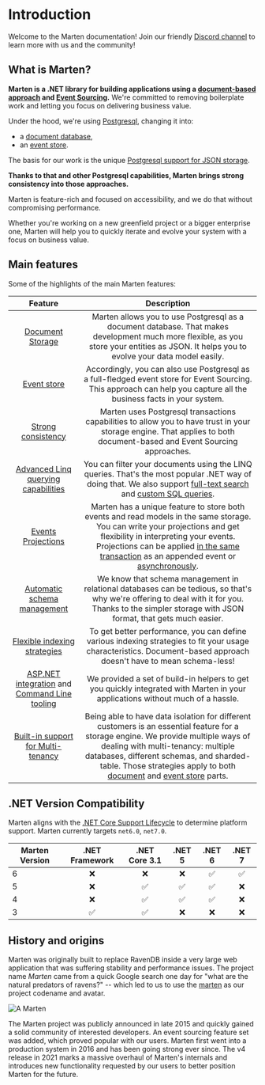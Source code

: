 # Introduction

Welcome to the Marten documentation! Join our friendly [Discord channel](https://discord.gg/WMxrvegf8H) to learn more with us and the community!

## What is Marten?

**Marten is a .NET library for building applications using a [document-based approach](https://en.wikipedia.org/wiki/Document-oriented_database) and [Event Sourcing](https://martinfowler.com/eaaDev/EventSourcing.html).** We're committed to removing boilerplate work and letting you focus on delivering business value.

Under the hood, we're using [Postgresql](https://www.postgresql.org/), changing it into:

- a [document database](/documents/),
- an [event store](/events/).

The basis for our work is the unique [Postgresql support for JSON storage](https://www.postgresql.org/docs/current/datatype-json.html).

**Thanks to that and other Postgresql capabilities, Marten brings strong consistency into those approaches.**

Marten is feature-rich and focused on accessibility, and we do that without compromising performance.

Whether you're working on a new greenfield project or a bigger enterprise one, Marten will help you to quickly iterate and evolve your system with a focus on business value.

## Main features

Some of the highlights of the main Marten features:

|                                             Feature                                              |                                                                                                                                                                   Description                                                                                                                                                                   |
| :----------------------------------------------------------------------------------------------: | :---------------------------------------------------------------------------------------------------------------------------------------------------------------------------------------------------------------------------------------------------------------------------------------------------------------------------------------------: |
|                                 [Document Storage](/documents/)                                  |                                                                             Marten allows you to use Postgresql as a document database. That makes development much more flexible, as you store your entities as JSON. It helps you to evolve your data model easily.                                                                              |
|                                     [Event store](/events/)                                      |                                                                                      Accordingly, you can also use Postgresql as a full-fledged event store for Event Sourcing. This approach can help you capture all the business facts in your system.                                                                                       |
|               [Strong consistency](/documents/sessions.md#unit-of-work-mechanics)                |                                                                                     Marten uses Postgresql transactions capabilities to allow you to have trust in your storage engine. That applies to both document-based and Event Sourcing approaches.                                                                                      |
|                   [Advanced Linq querying capabilities](/documents/querying/)                    |                                                             You can filter your documents using the LINQ queries. That's the most popular .NET way of doing that. We also support [full-text search](/documents/full-text.md) and [custom SQL queries](/documents/querying/sql.md).                                                             |
|                            [Events Projections](/events/projections/)                            |     Marten has a unique feature to store both events and read models in the same storage. You can write your projections and get flexibility in interpreting your events. Projections can be applied [in the same transaction](/events/projections/inline.md) as an appended event or [asynchronously](/events/projections/async-daemon.md).     |
|                       [Automatic schema management](/schema/migrations.md)                       |                                                                        We know that schema management in relational databases can be tedious, so that's why we're offering to deal with it for you. Thanks to the simpler storage with JSON format, that gets much easier.                                                                         |
|                       [Flexible indexing strategies](/documents/indexing/)                       |                                                                                      To get better performance, you can define various indexing strategies to fit your usage characteristics. Document-based approach doesn't have to mean schema-less!                                                                                       |
| [ASP.NET integration](/configuration/cli.html) and [Command Line tooling](/configuration/cli.md) |                                                                                                           We provided a set of build-in helpers to get you quickly integrated with Marten in your applications without much of a hassle.                                                                                                            |
|              [Built-in support for Multi-tenancy](/configuration/multitenancy.html)              | Being able to have data isolation for different customers is an essential feature for a storage engine. We provide multiple ways of dealing with multi-tenancy: multiple databases, different schemas, and sharded-table. Those strategies apply to both [document](/documents/multi-tenancy.html) and [event store](/events/multitenancy.html) parts. |

## .NET Version Compatibility

Marten aligns with the [.NET Core Support Lifecycle](https://dotnet.microsoft.com/platform/support/policy/dotnet-core) to determine platform support. Marten currently targets `net6.0`, `net7.0`.

| Marten Version |   .NET Framework   |   .NET Core 3.1    |       .NET 5       |       .NET 6       |       .NET 7       |
| -------------- | :----------------: | :----------------: | :----------------: | :----------------: | :----------------: |
| 6              |        :x:         |        :x:         |        :x:         | :white_check_mark: | :white_check_mark: |
| 5              |        :x:         | :white_check_mark: | :white_check_mark: | :white_check_mark: |        :x:         |
| 4              |        :x:         | :white_check_mark: | :white_check_mark: | :white_check_mark: |        :x:         |
| 3              | :white_check_mark: | :white_check_mark: |        :x:         |        :x:         |        :x:         |

## History and origins

Marten was originally built to replace RavenDB inside a very large web application that was suffering stability and performance issues. The project name _Marten_ came from a quick Google search one day for "what are the natural predators of ravens?" -- which led to us to use the [marten](https://en.wikipedia.org/wiki/Marten) as our project codename and avatar.

![A Marten](/images/marten.jpeg)

The Marten project was publicly announced in late 2015 and quickly gained a solid community of interested developers. An event sourcing feature set was added, which proved popular with our users. Marten first went into a production system in 2016 and has been going strong ever since. The v4 release in 2021 marks a massive overhaul of Marten's internals and introduces new functionality requested by our users to better position Marten for the future.
